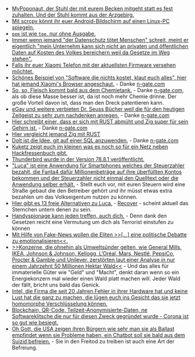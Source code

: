 * [MyPoponaut, der Stuhl der mit eurem Becken mitgeht statt es fest zuhalten. Und der Stuhl kommt aus der Arzgebirg.](https://www.my-poponaut.com/)
* [Mit scrcpy könnt ihr euer Android-Bildschirm auf einen Linux-PC spiegeln.](https://opensource.com/article/21/3/android-raspberry-pi)
* [`pee` ist wie `tee`, nur ohne Ausgabe.](https://www.putorius.net/linux-pee-command-tee-standard-input-into-pipes.html)
* [Immer wenn jemand "der Datenschutz tötet Menschen" schreit, meint er eigentlich "mein Unternehm kann sich nicht an privaten und öffentlichen Daten auf Kosten des Volkes bereichern weil da Gesetze im Weg stehen".](https://www.kuketz-blog.de/der-datenschutz-der-corona-warn-app-gefaehrdet-menschenleben/)
* [Falls ihr euer Xiaomi Telefon mit der aktuellsten Firmware versehen möchtet.](https://xiaomifirmwareupdater.com/releases.xml)
* [Schönes Beispiel von "Software die nichts kostet, klaut euch alles", hier hat jemand Xiaomi's Browser angeschaut.](https://palant.info/2020/05/04/are-xiaomi-browsers-spyware-yes-they-are.../) - Danke [n-gate.com](http://n-gate.com/hackernews/2021/03/07/0/)
* [So, so, Fleisch kommt bald aus dem Chemietank.](https://agfundernews.com/beyond-meat-signs-global-supply-deals-with-mcdonalds-yum-brands.html) - Danke [n-gate.com](http://n-gate.com/hackernews/2021/03/07/0/), als ob diese Masse besser ist, da ist noch mehr Chemie drinne. Der große Vorteil davon ist, dass man den Dreck patentieren kann.
* [eGay und weitere verbieten Dr. Seuss Bücher weil die für den heutigen Zeitgeist zu sehr zum nachdenken anregen.](https://www.wsj.com/articles/dr-seuss-books-deemed-offensive-will-be-delisted-from-ebay-11614884201) - Danke [n-gate.com](http://n-gate.com/hackernews/2021/03/07/0/)
* [Hier schreibt einer, dass er sich mit RUST abmüht und Zig super für sein Gehirn ist.](https://kevinlynagh.com/rust-zig/) - Danke [n-gate.com](http://n-gate.com/hackernews/2021/03/07/0/)
* [Hier vergleicht jemand Zig mit RUST](https://scattered-thoughts.net/writing/assorted-thoughts-on-zig-and-rust/)
* [Dolt ist die Idee, git auf einer SQL anzuwenden.](https://github.com/dolthub/dolt) - Danke [n-gate.com](http://n-gate.com/hackernews/2021/03/07/0/)
* [Kuketz zeigt euch im kleinen was es noch so für ein Netz neben Hackfressenbuch gibt.](https://www.kuketz-blog.de/open-source-intelligence-osint-informationen-aus-frei-verfuegbaren-offenen-quellen-sammeln/)
* [Thunderbird wurde in der Version 78.8.1 veröffentlicht.](https://www.planet3dnow.de/cms/61784-thunderbird-78-8-1/)
* ["Luca" ist eine Anwendung für Smartphones welches der Steuerzahler bezahlt, die Fanta4 dafür Millionenbeträge auf ihre überfüllten Kontos bekommen und der Steuerzahler nicht einmal den Quelltext oder die Anwendung selber erhält.](https://netzpolitik.org/2021/luca-app-der-rapper-als-retter-in-der-not/) - Stellt euch vor, mit euren Steuern wird eine Straße gebaut die den Betreiber gehört und ihr müsst etwas extra bezahlen um das Volkseigentum nutzen zu können.
* [Hier gibt es 13 freie Alternativen zu Luca.](https://www.wirfuerdigitalisierung.de/impressum) - [Recover](https://www.recoverapp.de/) - scheint aktuell das Sternchen untern denen zu sein.
* [Handyspionage kann jeden treffen, auch dich.](https://netzpolitik.org/2021/nso-whatsapp-hack-betroffene-von-handy-spionage-berichten/) - Denn dank den Gesetzen reicht eine Vermutung um dich als Terrorist einstufen zu können
* [Mit Hilfe von Fake-News wollen die Eliten >>[...] eine politische Debatte zu emotionalisieren<<.](https://www.kuketz-blog.de/empfehlungsecke-fake-news-desinformation-und-medienmanipulation-erkennen/)
* [>>Konzerne, die ohnehin als Umweltsünder gelten, wie General Mills, IKEA, Johnson & Johnson, Kellogg, L’Oréal, Mars, Nestlé, PepsiCo, Procter & Gamble und Unilever, zerstörten laut einer Analyse in nur einem Jahrzehnt 50 Millionen Hektar Wald<<](https://netzfrauen.org/2021/03/09/earth-3/) - Und das alles für immaterielle Güter wie "Geld" und "Macht", denkt daran wenn so ein Energiekonzern mal wieder einen Wald platt machen will. Jeder Wald der fällt, bricht uns bald das Genick.
* [Intel, die Firma die seit 20 Jahren Fehler in ihrer Hardware hat und keine Lust hat die ganz zu machen, die lügen euch ins Gesicht das sie jetzt homomorphe Verschlüsselung können.](https://blog.fefe.de/?ts=9eb87c1e)
* [Blockchain, QR-Code, Teilzeit-Anonymisierte-Daten, ne Softwareklitsche die nur für diesen Zweck gegründet wurde - Corona ist so gut wie besiegt.](https://blog.fefe.de/?ts=9eb942c5)
* [Oh Gott, die USA zeigen ihren Bürgern wie sehr man sie als Ballast empfindet wenn sie Probleme haben, ein Chatbot soll sie bald aus dem Suizid befreien.](https://blog.fefe.de/?ts=9eb9bb62) - Sie in den Freitod zu treiben ist auch eine Art der Befreiung.
